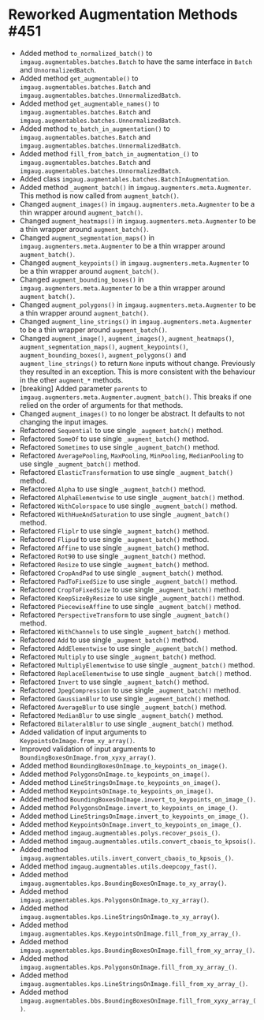 # Reworked Augmentation Methods #451

* Added method `to_normalized_batch()` to `imgaug.augmentables.batches.Batch`
  to have the same interface in `Batch` and `UnnormalizedBatch`.
* Added method `get_augmentable()` to
  `imgaug.augmentables.batches.Batch` and
  `imgaug.augmentables.batches.UnnormalizedBatch`.
* Added method `get_augmentable_names()` to
  `imgaug.augmentables.batches.Batch` and
  `imgaug.augmentables.batches.UnnormalizedBatch`.
* Added method `to_batch_in_augmentation()` to
  `imgaug.augmentables.batches.Batch` and
  `imgaug.augmentables.batches.UnnormalizedBatch`.
* Added method `fill_from_batch_in_augmentation_()` to
  `imgaug.augmentables.batches.Batch` and
  `imgaug.augmentables.batches.UnnormalizedBatch`.
* Added class `imgaug.augmentables.batches.BatchInAugmentation`.
* Added method `_augment_batch()` in `imgaug.augmenters.meta.Augmenter`.
  This method is now called from `augment_batch()`.
* Changed `augment_images()` in `imgaug.augmenters.meta.Augmenter` to be
  a thin wrapper around `augment_batch()`.
* Changed `augment_heatmaps()` in `imgaug.augmenters.meta.Augmenter` to be
  a thin wrapper around `augment_batch()`.
* Changed `augment_segmentation_maps()` in `imgaug.augmenters.meta.Augmenter`
  to be a thin wrapper around `augment_batch()`.
* Changed `augment_keypoints()` in `imgaug.augmenters.meta.Augmenter` to be
  a thin wrapper around `augment_batch()`.
* Changed `augment_bounding_boxes()` in `imgaug.augmenters.meta.Augmenter` to be
  a thin wrapper around `augment_batch()`.
* Changed `augment_polygons()` in `imgaug.augmenters.meta.Augmenter` to be
  a thin wrapper around `augment_batch()`.
* Changed `augment_line_strings()` in `imgaug.augmenters.meta.Augmenter` to be
  a thin wrapper around `augment_batch()`.
* Changed `augment_image()`, `augment_images()`, `augment_heatmaps()`,
  `augment_segmentation_maps()`, `augment_keypoints()`,
  `augment_bounding_boxes()`, `augment_polygons()` and `augment_line_strings()`
  to return `None` inputs without change. Previously they resulted in an
  exception. This is more consistent with the behaviour in the other
  `augment_*` methods.
* [breaking] Added parameter `parents` to
  `imgaug.augmenters.meta.Augmenter.augment_batch()`. This breaks if one relied
  on the order of arguments for that methods.
* Changed `augment_images()` to no longer be abstract. It defaults
  to not changing the input images.
* Refactored `Sequential` to use single `_augment_batch()` method.
* Refactored `SomeOf` to use single `_augment_batch()` method.
* Refactored `Sometimes` to use single `_augment_batch()` method.
* Refactored `AveragePooling`, `MaxPooling`, `MinPooling`, `MedianPooling`
  to use single `_augment_batch()` method.
* Refactored `ElasticTransformation` to use single `_augment_batch()` method.
* Refactored `Alpha` to use single `_augment_batch()` method.
* Refactored `AlphaElementwise` to use single `_augment_batch()` method.
* Refactored `WithColorspace` to use single `_augment_batch()` method.
* Refactored `WithHueAndSaturation` to use single `_augment_batch()` method.
* Refactored `Fliplr` to use single `_augment_batch()` method.
* Refactored `Flipud` to use single `_augment_batch()` method.
* Refactored `Affine` to use single `_augment_batch()` method.
* Refactored `Rot90` to use single `_augment_batch()` method.
* Refactored `Resize` to use single `_augment_batch()` method.
* Refactored `CropAndPad` to use single `_augment_batch()` method.
* Refactored `PadToFixedSize` to use single `_augment_batch()` method.
* Refactored `CropToFixedSize` to use single `_augment_batch()` method.
* Refactored `KeepSizeByResize` to use single `_augment_batch()` method.
* Refactored `PiecewiseAffine` to use single `_augment_batch()` method.
* Refactored `PerspectiveTransform` to use single `_augment_batch()` method.
* Refactored `WithChannels` to use single `_augment_batch()` method.
* Refactored `Add` to use single `_augment_batch()` method.
* Refactored `AddElementwise` to use single `_augment_batch()` method.
* Refactored `Multiply` to use single `_augment_batch()` method.
* Refactored `MultiplyElementwise` to use single `_augment_batch()` method.
* Refactored `ReplaceElementwise` to use single `_augment_batch()` method.
* Refactored `Invert` to use single `_augment_batch()` method.
* Refactored `JpegCompression` to use single `_augment_batch()` method.
* Refactored `GaussianBlur` to use single `_augment_batch()` method.
* Refactored `AverageBlur` to use single `_augment_batch()` method.
* Refactored `MedianBlur` to use single `_augment_batch()` method.
* Refactored `BilateralBlur` to use single `_augment_batch()` method.
* Added validation of input arguments to `KeypointsOnImage.from_xy_array()`.
* Improved validation of input arguments to
  `BoundingBoxesOnImage.from_xyxy_array()`.
* Added method `BoundingBoxesOnImage.to_keypoints_on_image()`.
* Added method `PolygonsOnImage.to_keypoints_on_image()`.
* Added method `LineStringsOnImage.to_keypoints_on_image()`.
* Added method `KeypointsOnImage.to_keypoints_on_image()`.
* Added method `BoundingBoxesOnImage.invert_to_keypoints_on_image_()`.
* Added method `PolygonsOnImage.invert_to_keypoints_on_image_()`.
* Added method `LineStringsOnImage.invert_to_keypoints_on_image_()`.
* Added method `KeypointsOnImage.invert_to_keypoints_on_image_()`.
* Added method `imgaug.augmentables.polys.recover_psois_()`.
* Added method `imgaug.augmentables.utils.convert_cbaois_to_kpsois()`.
* Added method `imgaug.augmentables.utils.invert_convert_cbaois_to_kpsois_()`.
* Added method `imgaug.augmentables.utils.deepcopy_fast()`.
* Added method `imgaug.augmentables.kps.BoundingBoxesOnImage.to_xy_array()`.
* Added method `imgaug.augmentables.kps.PolygonsOnImage.to_xy_array()`.
* Added method `imgaug.augmentables.kps.LineStringsOnImage.to_xy_array()`.
* Added method `imgaug.augmentables.kps.KeypointsOnImage.fill_from_xy_array_()`.
* Added method `imgaug.augmentables.kps.BoundingBoxesOnImage.fill_from_xy_array_()`.
* Added method `imgaug.augmentables.kps.PolygonsOnImage.fill_from_xy_array_()`.
* Added method `imgaug.augmentables.kps.LineStringsOnImage.fill_from_xy_array_()`.
* Added method `imgaug.augmentables.bbs.BoundingBoxesOnImage.fill_from_xyxy_array_()`.
